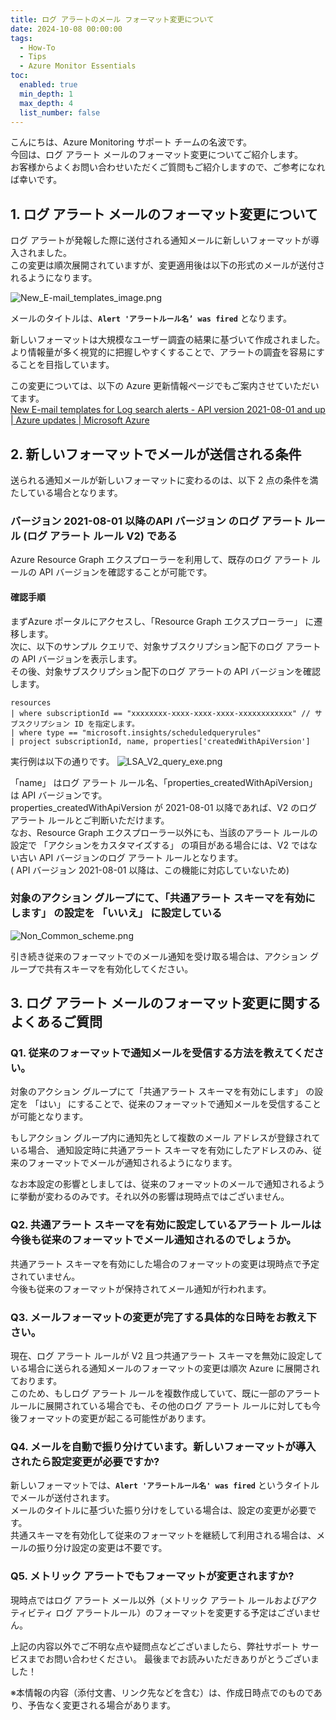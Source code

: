 ```yaml
---
title: ログ アラートのメール フォーマット変更について
date: 2024-10-08 00:00:00
tags:
  - How-To
  - Tips
  - Azure Monitor Essentials
toc:
  enabled: true
  min_depth: 1
  max_depth: 4
  list_number: false
---
```


こんにちは、Azure Monitoring サポート チームの名波です。  
今回は、ログ アラート メールのフォーマット変更についてご紹介します。  
お客様からよくお問い合わせいただくご質問もご紹介しますので、ご参考になれば幸いです。

<!-- more -->


## 1. ログ アラート メールのフォーマット変更について
ログ アラートが発報した際に送付される通知メールに新しいフォーマットが導入されました。  
この変更は順次展開されていますが、変更適用後は以下の形式のメールが送付されるようになります。

![New_E-mail_templates_image.png](./LogAlert_NewEmailTemplate_2024/New_E-mail_templates_image.png)

メールのタイトルは、**```Alert 'アラートルール名’ was fired```** となります。

新しいフォーマットは大規模なユーザー調査の結果に基づいて作成されました。  
より情報量が多く視覚的に把握しやすくすることで、アラートの調査を容易にすることを目指しています。

この変更については、以下の Azure 更新情報ページでもご案内させていただいてます。  
[New E-mail templates for Log search alerts - API version 2021-08-01 and up | Azure updates | Microsoft Azure](https://azure.microsoft.com/ja-jp/updates/new-email-templates-for-log-search-alerts-api-version-20210801-and-up/)


## 2. 新しいフォーマットでメールが送信される条件
送られる通知メールが新しいフォーマットに変わるのは、以下 2 点の条件を満たしている場合となります。
 
### バージョン 2021-08-01 以降のAPI バージョン のログ アラート ルール (ログ アラート ルール V2) である
Azure Resource Graph エクスプローラーを利用して、既存のログ アラート ルールの API バージョンを確認することが可能です。

#### 確認手順
まずAzure ポータルにアクセスし、「Resource Graph エクスプローラー」 に遷移します。  
次に、以下のサンプル クエリで、対象サブスクリプション配下のログ アラートの API バージョンを表示します。  
その後、対象サブスクリプション配下のログ アラートの API バージョンを確認します。  

```
resources
| where subscriptionId == "xxxxxxxx-xxxx-xxxx-xxxx-xxxxxxxxxxxx" // サブスクリプション ID を指定します。
| where type == "microsoft.insights/scheduledqueryrules"
| project subscriptionId, name, properties['createdWithApiVersion']
```

実行例は以下の通りです。
 ![LSA_V2_query_exe.png](./LogAlert_NewEmailTemplate_2024/LSA_V2_query_exe.png)

「name」 はログ アラート ルール名、「properties_createdWithApiVersion」 は API バージョンです。  
properties_createdWithApiVersion が 2021-08-01 以降であれば、V2 のログ アラート ルールとご判断いただけます。  
なお、Resource Graph エクスプローラー以外にも、当該のアラート ルールの設定で 「アクションをカスタマイズする」 の項目がある場合には、V2 ではない古い API バージョンのログ アラート ルールとなります。  
( API バージョン 2021-08-01 以降は、この機能に対応していないため)

### 対象のアクション グループにて、「共通アラート スキーマを有効にします」 の設定を 「いいえ」 に設定している
  ![Non_Common_scheme.png](./LogAlert_NewEmailTemplate_2024/Non_Common_scheme.png)

引き続き従来のフォーマットでのメール通知を受け取る場合は、アクション グループで共有スキーマを有効化してください。

## 3. ログ アラート メールのフォーマット変更に関するよくあるご質問
### Q1. 従来のフォーマットで通知メールを受信する方法を教えてください。
対象のアクション グループにて「共通アラート スキーマを有効にします」 の設定を 「はい」 にすることで、従来のフォーマットで通知メールを受信することが可能となります。

もしアクション グループ内に通知先として複数のメール アドレスが登録されている場合、
通知設定時に共通アラート スキーマを有効にしたアドレスのみ、従来のフォーマットでメールが通知されるようになります。

なお本設定の影響としましては、従来のフォーマットのメールで通知されるように挙動が変わるのみです。それ以外の影響は現時点ではございません。

### Q2. 共通アラート スキーマを有効に設定しているアラート ルールは今後も従来のフォーマットでメール通知されるのでしょうか。
共通アラート スキーマを有効にした場合のフォーマットの変更は現時点で予定されていません。  
今後も従来のフォーマットが保持されてメール通知が行われます。

### Q3. メールフォーマットの変更が完了する具体的な日時をお教え下さい。
現在、ログ アラート ルールが V2 且つ共通アラート スキーマを無効に設定している場合に送られる通知メールのフォーマットの変更は順次 Azure に展開されております。  
このため、もしログ アラート ルールを複数作成していて、既に一部のアラート ルールに展開されている場合でも、その他のログ アラート ルールに対しても今後フォーマットの変更が起こる可能性があります。

### Q4. メールを自動で振り分けています。新しいフォーマットが導入されたら設定変更が必要ですか?
新しいフォーマットでは、**```Alert 'アラートルール名' was fired```** というタイトルでメールが送付されます。  
メールのタイトルに基づいた振り分けをしている場合は、設定の変更が必要です。  
共通スキーマを有効化して従来のフォーマットを継続して利用される場合は、メールの振り分け設定の変更は不要です。

### Q5. メトリック アラートでもフォーマットが変更されますか?
現時点ではログ アラート メール以外（メトリック アラート ルールおよびアクティビティ ログ アラートルール）のフォーマットを変更する予定はございません。

上記の内容以外でご不明な点や疑問点などございましたら、弊社サポート サービスまでお問い合わせください。
最後までお読みいただきありがとうございました！

※本情報の内容（添付文書、リンク先などを含む）は、作成日時点でのものであり、予告なく変更される場合があります。
